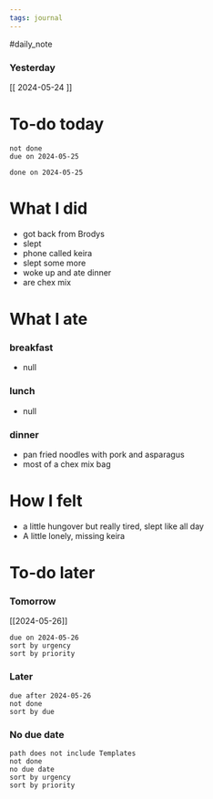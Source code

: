 ```yaml
---
tags: journal
---
```

#daily_note
### Yesterday
[[ 2024-05-24 ]]
# To-do today

 ```tasks
 not done
 due on 2024-05-25
 ```

 ```tasks
 done on 2024-05-25
 ```

# What I did

- got back from Brodys
- slept
- phone called keira
- slept some more
- woke up and ate dinner
- are chex mix

# What I ate

### breakfast
- null

### lunch
- null

### dinner
- pan fried noodles with pork and asparagus 
- most of a chex mix bag

# How I felt

- a little hungover but really tired, slept like all day
- A little lonely, missing keira

# To-do later

### Tomorrow 
[[2024-05-26]]
 ```tasks
 due on 2024-05-26
 sort by urgency
 sort by priority
 ```

### Later

 ```tasks
 due after 2024-05-26
 not done
 sort by due
 ```

### No due date

 ```tasks
 path does not include Templates
 not done
 no due date
 sort by urgency
 sort by priority
 ```


